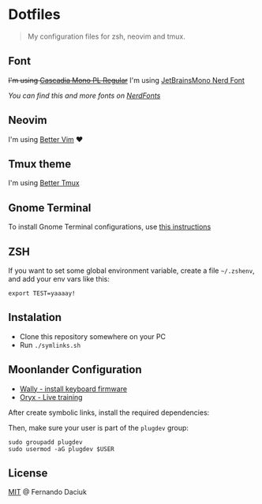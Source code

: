 # Dotfiles

> My configuration files for zsh, neovim and tmux.

## Font

~~I'm using [Cascadia Mono PL Regular](https://github.com/microsoft/cascadia-code)~~
I'm using [JetBrainsMono Nerd Font](https://www.programmingfonts.org/#jetbrainsmono)

_You can find this and more fonts on [NerdFonts](https://www.nerdfonts.com/)_

## Neovim

I'm using [Better Vim](https://bettervim.com) ❤️

## Tmux theme

I'm using [Better Tmux](https://github.com/better-vim/better-tmux)

## Gnome Terminal

To install Gnome Terminal configurations, use [this instructions](https://gist.github.com/fdaciuk/9ec4d8afc32063a6f74a21f8308e3807)

## ZSH

If you want to set some global environment variable, create a file `~/.zshenv`, and add your env vars like this:

```
export TEST=yaaaay!
```

## Instalation

- Clone this repository somewhere on your PC
- Run `./symlinks.sh`

## Moonlander Configuration

- [Wally - install keyboard firmware](https://github.com/zsa/wally/wiki/Linux-install)
- [Oryx - Live training](https://github.com/zsa/wally/wiki/Live-training-on-Linux)

After create symbolic links, install the required dependencies: 

Then, make sure your user is part of the `plugdev` group:

```
sudo groupadd plugdev
sudo usermod -aG plugdev $USER
```

## License

[MIT](https://github.com/fdaciuk/licenses/blob/master/MIT-LICENSE.md) @ Fernando Daciuk
